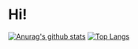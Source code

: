 # Hi!

[![Anurag's github stats](https://github-readme-stats.vercel.app/api?username=plaudible&theme=synthwave)](https://github.com/anuraghazra/github-readme-stats) [![Top Langs](https://github-readme-stats.vercel.app/api/top-langs/?username=Plaudible&layout=compact&theme=synthwave)](https://github.com/anuraghazra/github-readme-stats)
